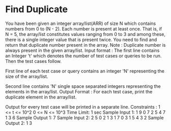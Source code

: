 # Find Duplicate

You have been given an integer array/list(ARR) of size N which contains numbers from 0 to (N - 2). Each number is present at least once. That is, if N = 5, the array/list constitutes values ranging from 0 to 3 and among these, there is a single integer value that is present twice. You need to find and return that duplicate number present in the array.
Note :
Duplicate number is always present in the given array/list.
Input format :
The first line contains an Integer 't' which denotes the number of test cases or queries to be run. Then the test cases follow.

First line of each test case or query contains an integer 'N' representing the size of the array/list.

Second line contains 'N' single space separated integers representing the elements in the array/list.
Output Format :
For each test case, print the duplicate element in the array/list.

Output for every test case will be printed in a separate line.
Constraints :
1 <= t <= 10^2
0 <= N <= 10^3
Time Limit: 1 sec
Sample Input 1:
1
9
0 7 2 5 4 7 1 3 6
Sample Output 1:
7
Sample Input 2:
2
5
0 2 1 3 1
7
0 3 1 5 4 3 2
Sample Output 2:
1
3